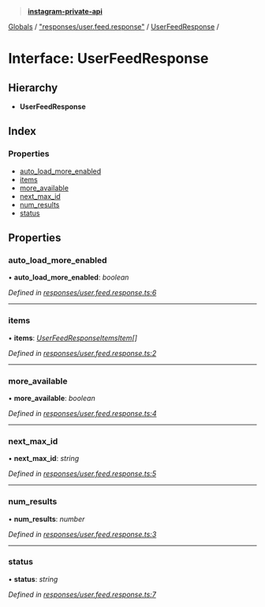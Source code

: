 > **[instagram-private-api](../README.md)**

[Globals](../README.md) / ["responses/user.feed.response"](../modules/_responses_user_feed_response_.md) / [UserFeedResponse](_responses_user_feed_response_.userfeedresponse.md) /

# Interface: UserFeedResponse

## Hierarchy

* **UserFeedResponse**

## Index

### Properties

* [auto_load_more_enabled](_responses_user_feed_response_.userfeedresponse.md#auto_load_more_enabled)
* [items](_responses_user_feed_response_.userfeedresponse.md#items)
* [more_available](_responses_user_feed_response_.userfeedresponse.md#more_available)
* [next_max_id](_responses_user_feed_response_.userfeedresponse.md#next_max_id)
* [num_results](_responses_user_feed_response_.userfeedresponse.md#num_results)
* [status](_responses_user_feed_response_.userfeedresponse.md#status)

## Properties

###  auto_load_more_enabled

• **auto_load_more_enabled**: *boolean*

*Defined in [responses/user.feed.response.ts:6](https://github.com/dilame/instagram-private-api/blob/01eb399/src/responses/user.feed.response.ts#L6)*

___

###  items

• **items**: *[UserFeedResponseItemsItem](_responses_user_feed_response_.userfeedresponseitemsitem.md)[]*

*Defined in [responses/user.feed.response.ts:2](https://github.com/dilame/instagram-private-api/blob/01eb399/src/responses/user.feed.response.ts#L2)*

___

###  more_available

• **more_available**: *boolean*

*Defined in [responses/user.feed.response.ts:4](https://github.com/dilame/instagram-private-api/blob/01eb399/src/responses/user.feed.response.ts#L4)*

___

###  next_max_id

• **next_max_id**: *string*

*Defined in [responses/user.feed.response.ts:5](https://github.com/dilame/instagram-private-api/blob/01eb399/src/responses/user.feed.response.ts#L5)*

___

###  num_results

• **num_results**: *number*

*Defined in [responses/user.feed.response.ts:3](https://github.com/dilame/instagram-private-api/blob/01eb399/src/responses/user.feed.response.ts#L3)*

___

###  status

• **status**: *string*

*Defined in [responses/user.feed.response.ts:7](https://github.com/dilame/instagram-private-api/blob/01eb399/src/responses/user.feed.response.ts#L7)*